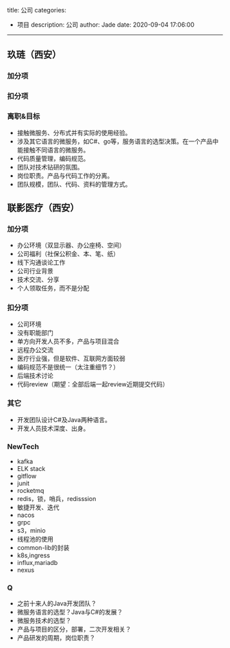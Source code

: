 title: 公司
categories:
  - 项目
description: 公司
author: Jade
date: 2020-09-04 17:06:00
---

## 玖琏（西安）
### 加分项
### 扣分项

### 离职&目标
- 接触微服务、分布式并有实际的使用经验。
- 涉及其它语言的微服务，如C#、go等，服务语言的选型决策。在一个产品中能接触不同语言的微服务。
- 代码质量管理，编码规范。
- 团队对技术钻研的氛围。
- 岗位职责。产品与代码工作的分离。
- 团队规模，团队、代码、资料的管理方式。

## 联影医疗（西安）
### 加分项
- 办公环境（双显示器、办公座椅、空间）
- 公司福利（社保公积金、本、笔、纸）
- 线下沟通谈论工作
- 公司行业背景
- 技术交流、分享
- 个人领取任务，而不是分配

### 扣分项
- 公司环境
- 没有职能部门
- 单方向开发人员不多，产品与项目混合
- 远程办公交流
- 医疗行业强，但是软件、互联网方面较弱
- 编码规范不是很统一（太注重细节？）
- 后端技术讨论
- 代码review（期望：全部后端一起review近期提交代码）

### 其它
- 开发团队设计C#及Java两种语言。
- 开发人员技术深度、出身。

### NewTech
- kafka
- ELK stack
- gitflow
- junit
- rocketmq
- redis，锁，哨兵，redisssion
- 敏捷开发、迭代
- nacos
- grpc
- s3，minio
- 线程池的使用
- common-lib的封装
- k8s,ingress
- influx,mariadb
- nexus

### Q
- 之前十来人的Java开发团队？
- 微服务语言的选型？Java与C#的发展？
- 微服务技术的选型？
- 产品与项目的区分，部署，二次开发相关？
- 产品研发的周期，岗位职责？
